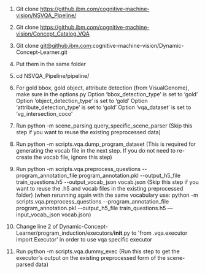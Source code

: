 
1. Git clone https://github.ibm.com/cognitive-machine-vision/NSVQA_Pipeline/
2. Git clone https://github.ibm.com/cognitive-machine-vision/Concept_Catalog_VQA
3. Git clone git@github.ibm.com:cognitive-machine-vision/Dynamic-Concept-Learner.git
4. Put them in the same folder 
5. cd NSVQA_Pipeline/pipeline/
6. For gold bbox, gold object, attribute detection (from VisualGenome), make sure in the options.py
	Option ‘bbox_detection_type’  is set to ‘gold’
	Option ‘object_detection_type’ is set to ‘gold’
	Option ‘attribute_detection_type’ is set to ‘gold’
	Option ‘vqa_dataset’ is set to ‘vg_intersection_coco’

7. Run python -m scene_parsing.query_specific_scene_parser   (Skip this step if you want to reuse the existing preprocessed data)
8. Run python -m scripts.vqa.dump_program_dataset (This is required for generating the vocab file in the next step. If you do not need to re-create the vocab file, ignore this step)
9. Run python -m scripts.vqa.preprocess_questions --program_annotation_file program_annotation.pkl --output_h5_file train_questions.h5 --output_vocab_json vocab.json  (Skip this step if you want to reuse the .h5 and vocab files in the existing preprocessed folder)
      (when rerunning again with the same vocabulary use:  python -m scripts.vqa.preprocess_questions --program_annotation_file program_annotation.pkl --output_h5_file train_questions.h5 —input_vocab_json vocab.json) 
10. Change line 2 of Dynamic-Concept-Learner/program_induction/executors/__init__.py to 'from .vqa.executor import Executor' in order to use vqa specific executor 
11. Run python -m scripts.vqa.dummy_exec (Run this step to get the executor's output on the existing preprocessed form of the scene-parsed data)

